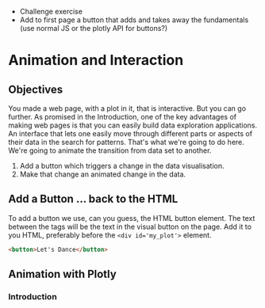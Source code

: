 * Challenge exercise
* Add to first page a button that adds and takes away the fundamentals \(use normal JS or the plotly API for buttons?\)

# Animation and Interaction

## Objectives

You made a web page, with a plot in it, that is interactive.  But you can go further.  As promised in the Introduction, one of the key advantages of making web pages is that you can easily build data exploration applications.  An interface that lets one easily move through different parts or aspects of their data in the search for patterns.  That's what we're going to do here.  We're going to animate the transition from data set to another.

1. Add a button which triggers a change in the data visualisation.
2. Make that change an animated change in the data.

## Add a Button ... back to the HTML

To add a button we use, can you guess, the HTML button element.  The text between the tags will be the text in the visual button on the page.  Add it to you HTML, preferably before the `<div id='my_plot'>` element.

```HTML
<button>Let's Dance</button>
```

## Animation with Plotly

### Introduction

### 



